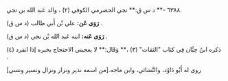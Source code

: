 ٦٣٨٨ -** د س ق:** نجي الحضرمي الكوفي (٢) ، والد عَبد الله بن نجي.

**رَوَى عَن:** علي بْن أَبي طالب (د س ق) .

**رَوَى عَنه:** ابنه عَبد الله بْن نجي (د س ق) .

ذكره ابنُ حِبَّان فِي كتاب "الثقات" (٣) ،** وَقَال:** لا يعجبني الاحتجاج بخبره إذا انفرد (٤) .

روى له أَبُو دَاوُد، والنَّسَائي، وابن ماجه.[من اسمه نذير ونزار ونزال ونسير ونسي]